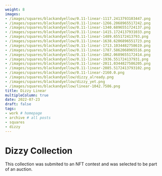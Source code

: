 ```yaml
---
weight: 8
images:
- /images/squares/blackandyellow/0.11-linear-1117.2413793103447.png
- /images/squares/blackandyellow/0.11-linear-1266.2068965517242.png
- /images/squares/blackandyellow/0.11-linear-1340.6896551724137.png
- /images/squares/blackandyellow/0.11-linear-1415.1724137931033.png
- /images/squares/blackandyellow/0.11-linear-1489.655172413793.png
- /images/squares/blackandyellow/0.11-linear-1638.6206896551723.png
- /images/squares/blackandyellow/0.11-linear-1713.1034482758619.png
- /images/squares/blackandyellow/0.11-linear-1787.5862068965516.png
- /images/squares/blackandyellow/0.11-linear-1862.0689655172414.png
- /images/squares/blackandyellow/0.11-linear-1936.551724137931.png
- /images/squares/blackandyellow/0.11-linear-2011.0344827586205.png
- /images/squares/blackandyellow/0.11-linear-2085.5172413793102.png
- /images/squares/blackandyellow/0.11-linear-2160.0.png
- /images/squares/blackandyellow/dizzy_already.png
- /images/squares/blackandyellow/dizzy_yet.png
- /images/squares/blackandyellow/linear-1042.7586.png
title: Dizzy Linear
multipleColumn: true
date: 2022-07-23
draft: false
tags:
- work # homepage
- archive # all posts
- squares
- dizzy
---
```


# Dizzy Collection

This collection was submited to an NFT contest and was selected to be part of an auction.
